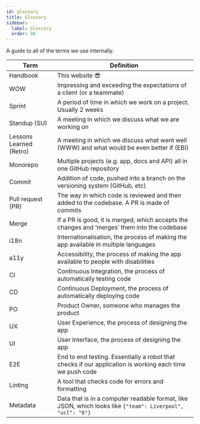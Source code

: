 ```yaml
---
id: glossary
title: Glossary
sidebar:
  label: Glossary
  order: 98
---
```


A guide to all of the terms we use internally.

| Term | Definition |
| --- | --- |
| Handbook | This website 😎 |
| WOW | Impressing and exceeding the expectations of a client (or a teammate) |
| Sprint | A period of time in which we work on a project. Usually 2 weeks |
| Standup (SU) | A meeting in which we discuss what we are working on |
| Lessons Learned (Retro) | A meeting in which we discuss what went well (WWW) and what would be even better if (EBI) |
| Monorepo | Multiple projects (e.g. app, docs and API) all in one GitHub repository |
| Commit | Addition of code, pushed into a branch on the versioning system (GitHub, etc) |
| Pull request (PR) | The way in which code is reviewed and then added to the codebase. A PR is made of commits |
| Merge | If a PR is good, it is merged, which accepts the changes and ‘merges’ them into the codebase |
| i18n | Internationalisation, the process of making the app available in multiple languages |
| a11y | Accessibility, the process of making the app available to people with disabilities |
| CI | Continuous Integration, the process of automatically testing code |
| CD | Continuous Deployment, the process of automatically deploying code |
| PO | Product Owner, someone who manages the product |
| UX | User Experience, the process of designing the app |
| UI | User Interface, the process of designing the app |
| E2E | End to end testing. Essentially a robot that checks if our application is working each time we push code |
| Linting | A tool that checks code for errors and formatting |
| Metadata | Data that is in a computer readable format, like JSON, which looks like `{"team": Liverpool", "ucl": "6"}` |
